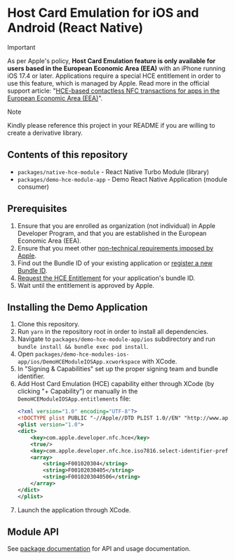 # Host Card Emulation for iOS and Android (React Native)

> [!IMPORTANT]  
> As per Apple's policy, **Host Card Emulation feature is only available for users based in the European
> Economic Area (EEA)** with an iPhone running iOS 17.4 or later. Applications require a special HCE entitlement
> in order to use this feature, which is managed by Apple. Read more in the official support article:
> "[HCE-based contactless NFC transactions for apps in the European Economic Area (EEA)](https://developer.apple.com/support/hce-transactions-in-apps/)".

> [!NOTE]  
> Kindly please reference this project in your README if you are willing to create a derivative library.

## Contents of this repository

* `packages/native-hce-module` - React Native Turbo Module (library)
* `packages/demo-hce-module-app` - Demo React Native Application (module consumer)

## Prerequisites

1. Ensure that you are enrolled as organization (not individual) in Apple Developer Program, and that you are established in the European Economic Area (EEA).
2. Ensure that you meet other [non-technical requirements imposed by Apple](https://developer.apple.com/support/hce-transactions-in-apps/#requirements-and-availability).
3. Find out the Bundle ID of your existing application or [register a new Bundle ID](https://developer.apple.com/account/resources/identifiers/bundleId/add/bundle).
4. [Request the HCE Entitlement](https://developer.apple.com/contact/request/hce-entitlement/) for your application's bundle ID.
5. Wait until the entitlement is approved by Apple.

## Installing the Demo Application

1. Clone this repository.
2. Run `yarn` in the repository root in order to install all dependencies.
3. Navigate to `packages/demo-hce-module-app/ios` subdirectory and run `bundle install && bundle exec pod install`.
4. Open `packages/demo-hce-modules-ios-app/ios/DemoHCEModuleIOSApp.xcworkspace` with XCode.
5. In "Signing & Capabilities" set up the proper signing team and bundle identifier.
6. Add Host Card Emulation (HCE) capability either through XCode (by clicking "+ Capability") or manually in the `DemoHCEModuleIOSApp.entitlements` file:
    ```xml
    <?xml version="1.0" encoding="UTF-8"?>
    <!DOCTYPE plist PUBLIC "-//Apple//DTD PLIST 1.0//EN" "http://www.apple.com/DTDs/PropertyList-1.0.dtd">
    <plist version="1.0">
    <dict>
        <key>com.apple.developer.nfc.hce</key>
        <true/>
        <key>com.apple.developer.nfc.hce.iso7816.select-identifier-prefixes</key>
        <array>
            <string>F001020304</string>
            <string>F00102030405</string>
            <string>F0010203040506</string>
        </array>
    </dict>
    </plist>
    ```
7. Launch the application through XCode.

## Module API

See [package documentation](https://github.com/icedevml/react-native-host-card-emulation/tree/master/packages/native-hce-module) for API and usage documentation.

